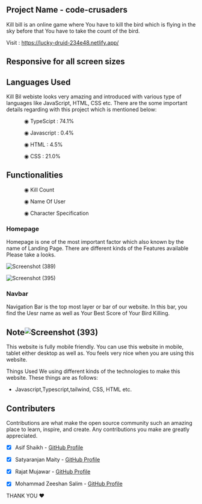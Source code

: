 ## Project Name - code-crusaders	
Kill bill is an online game where You have to kill the bird which is flying in the sky before that You have to take the count of the bird.

Visit : https://lucky-druid-234e48.netlify.app/

## Responsive for all screen sizes

## Languages Used

Kill Bil webiste looks very amazing and introduced with various type of languages like JavaScript, HTML, CSS etc. There are the some important details regarding with this project which is mentioned below:

<ul dir="auto">
 <ol dir="auto">◉ TypeScipt : 74.1%</ol>
 <ol dir="auto">◉ Javascript : 0.4%</ol>
 <ol dir="auto">◉ HTML : 4.5%</ol>
 <ol dir="auto">◉ CSS : 21.0%</ol>
 </ul>
 
 ## Functionalities
 
 <ul dir="auto">
 
 <ol dir="auto">◉ Kill Count </ol>
 <ol dir="auto">◉ Name Of User </ol>
  <ol dir="auto">◉ Character Specification </ol>
  
 
 
 </ul>
 


### Homepage

Homepage is one of the most important factor which also known by the name of Landing Page. There are different kinds of the Features available Please take a looks.

![Screenshot (389)](https://user-images.githubusercontent.com/107980582/230779499-9253d45b-700a-4ed3-976b-a591beb78417.png)


![Screenshot (395)](https://user-images.githubusercontent.com/107980582/230787544-c3810c54-cc5d-4425-be68-d3faa1d3d698.png)


### Navbar


Navigation Bar is the top most layer or bar of our website. In this bar, you find the Uesr name as well as Your Best Score of Your Bird Killing.


## Note![Screenshot (393)](https://user-images.githubusercontent.com/107980582/230779707-7d716678-f75c-4aaf-97b0-36aad05fdc6d.png)


This website is fully mobile friendly. You can use this website in mobile, tablet either desktop as well as. You feels very nice when you are using this website.

Things Used
We using different kinds of the technologies to make this website. These things are as follows:

- Javascript,Typescript,tailwind, CSS, HTML etc.

## Contributers

 Contributions are what make the open source community such an amazing place to learn, inspire, and create. Any contributions you make are greatly appreciated.

- [x] Asif Shaikh - [GitHub Profile](https://github.com/AsifShaikh01)
- [x] Satyaranjan Maity - [GitHub Profile](https://github.com/Satyaranjan8414)
- [x] Rajat Mujawar - [GitHub Profile](https://github.com/RajatMujawar123)
- [x] Mohammad Zeeshan Salim - [GitHub Profile](https://github.com/salimzeeshan)


THANK YOU ❤

